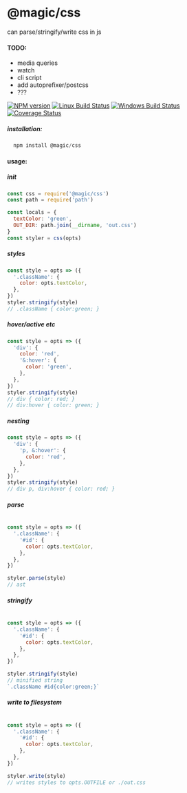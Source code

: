 # @magic/css

can parse/stringify/write css in js

#### TODO:
* media queries
* watch
* cli script
* add autoprefixer/postcss
* ???

[![NPM version][npm-image]][npm-url]
[![Linux Build Status][travis-image]][travis-url]
[![Windows Build Status][appveyor-image]][appveyor-url]
[![Coverage Status][coveralls-image]][coveralls-url]


##### installation:
```javascript
  npm install @magic/css
```

#### usage:

##### init
```javascript
const css = require('@magic/css')
const path = require('path')

const locals = {
  textColor: 'green',
  OUT_DIR: path.join(__dirname, 'out.css')
}
const styler = css(opts)

```

##### styles
```javascript
const style = opts => ({
  '.className': {
    color: opts.textColor,
  },
})
styler.stringify(style)
// .className { color:green; }
```

##### hover/active etc
```javascript
const style = opts => ({
  'div': {
    color: 'red',
    '&:hover': {
      color: 'green',
    },
  },
})
styler.stringify(style)
// div { color: red; }
// div:hover { color: green; }
```

##### nesting
```javascript
const style = opts => ({
  'div': {
    'p, &:hover': {
      color: 'red',
    },
  },
})
styler.stringify(style)
// div p, div:hover { color: red; }
```

##### parse
```javascript

const style = opts => ({
  '.className': {
    '#id': {
      color: opts.textColor,
    },
  },
})

styler.parse(style)
// ast

```

##### stringify
```javascript

const style = opts => ({
  '.className': {
    '#id': {
      color: opts.textColor,
    },
  },
})

styler.stringify(style)
// minified string
`.className #id{color:green;}`
```

##### write to filesystem
```javascript

const style = opts => ({
  '.className': {
    '#id': {
      color: opts.textColor,
    },
  },
})

styler.write(style)
// writes styles to opts.OUTFILE or ./out.css
```




[npm-image]: https://img.shields.io/npm/v/@magic/css.svg
[npm-url]: https://www.npmjs.com/package/@magic/css
[travis-image]: https://travis-ci.com/magic/css.svg?branch=master
[travis-url]: https://travis-ci.org/magic/css
[appveyor-image]: https://ci.appveyor.com/api/projects/status/yk1hmw7ilwb74h5y/branch/master?svg=true
[appveyor-url]: https://ci.appveyor.com/project/jaeh/css/branch/master
[coveralls-image]: https://coveralls.io/repos/github/magic/css/badge.svg
[coveralls-url]: https://coveralls.io/github/magic/css
